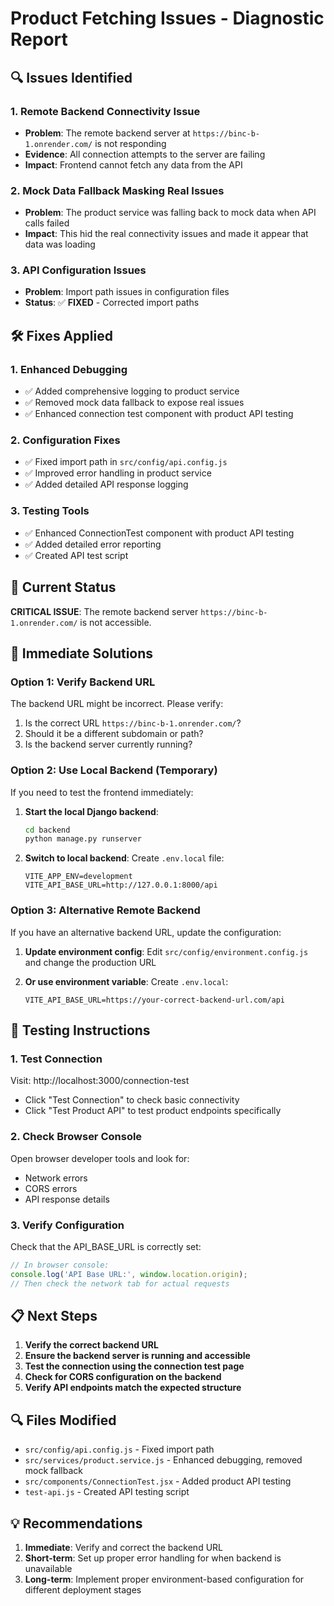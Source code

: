 # Product Fetching Issues - Diagnostic Report

## 🔍 Issues Identified

### 1. **Remote Backend Connectivity Issue**
- **Problem**: The remote backend server at `https://binc-b-1.onrender.com/` is not responding
- **Evidence**: All connection attempts to the server are failing
- **Impact**: Frontend cannot fetch any data from the API

### 2. **Mock Data Fallback Masking Real Issues**
- **Problem**: The product service was falling back to mock data when API calls failed
- **Impact**: This hid the real connectivity issues and made it appear that data was loading

### 3. **API Configuration Issues**
- **Problem**: Import path issues in configuration files
- **Status**: ✅ **FIXED** - Corrected import paths

## 🛠️ Fixes Applied

### 1. **Enhanced Debugging**
- ✅ Added comprehensive logging to product service
- ✅ Removed mock data fallback to expose real issues
- ✅ Enhanced connection test component with product API testing

### 2. **Configuration Fixes**
- ✅ Fixed import path in `src/config/api.config.js`
- ✅ Improved error handling in product service
- ✅ Added detailed API response logging

### 3. **Testing Tools**
- ✅ Enhanced ConnectionTest component with product API testing
- ✅ Added detailed error reporting
- ✅ Created API test script

## 🚨 Current Status

**CRITICAL ISSUE**: The remote backend server `https://binc-b-1.onrender.com/` is not accessible.

## 🔧 Immediate Solutions

### Option 1: Verify Backend URL
The backend URL might be incorrect. Please verify:
1. Is the correct URL `https://binc-b-1.onrender.com/`?
2. Should it be a different subdomain or path?
3. Is the backend server currently running?

### Option 2: Use Local Backend (Temporary)
If you need to test the frontend immediately:

1. **Start the local Django backend**:
   ```bash
   cd backend
   python manage.py runserver
   ```

2. **Switch to local backend**:
   Create `.env.local` file:
   ```
   VITE_APP_ENV=development
   VITE_API_BASE_URL=http://127.0.0.1:8000/api
   ```

### Option 3: Alternative Remote Backend
If you have an alternative backend URL, update the configuration:

1. **Update environment config**:
   Edit `src/config/environment.config.js` and change the production URL

2. **Or use environment variable**:
   Create `.env.local`:
   ```
   VITE_API_BASE_URL=https://your-correct-backend-url.com/api
   ```

## 🧪 Testing Instructions

### 1. **Test Connection**
Visit: http://localhost:3000/connection-test
- Click "Test Connection" to check basic connectivity
- Click "Test Product API" to test product endpoints specifically

### 2. **Check Browser Console**
Open browser developer tools and look for:
- Network errors
- CORS errors
- API response details

### 3. **Verify Configuration**
Check that the API_BASE_URL is correctly set:
```javascript
// In browser console:
console.log('API Base URL:', window.location.origin);
// Then check the network tab for actual requests
```

## 📋 Next Steps

1. **Verify the correct backend URL**
2. **Ensure the backend server is running and accessible**
3. **Test the connection using the connection test page**
4. **Check for CORS configuration on the backend**
5. **Verify API endpoints match the expected structure**

## 🔍 Files Modified

- `src/config/api.config.js` - Fixed import path
- `src/services/product.service.js` - Enhanced debugging, removed mock fallback
- `src/components/ConnectionTest.jsx` - Added product API testing
- `test-api.js` - Created API testing script

## 💡 Recommendations

1. **Immediate**: Verify and correct the backend URL
2. **Short-term**: Set up proper error handling for when backend is unavailable
3. **Long-term**: Implement proper environment-based configuration for different deployment stages
